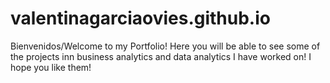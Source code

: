 # valentinagarciaovies.github.io
Bienvenidos/Welcome to my Portfolio! Here you will be able to see some of the projects inn business analytics and data analytics I have worked on! I hope you like them!
